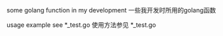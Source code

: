 some golang function in my development
一些我开发时所用的golang函数

usage example see *_test.go
使用方法参见 *_test.go